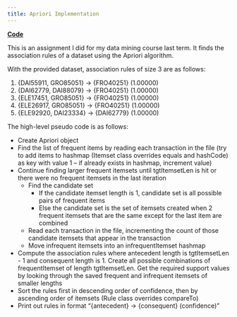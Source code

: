 ```yaml
---
title: Apriori Implementation
---   
```


**[Code](https://github.com/TroyNech/apriori)**

This is an assignment I did for my data mining course last term. It finds the association rules of a dataset using the Apriori algorithm.

With the provided dataset, association rules of size 3 are as follows:

1. {DAI55911, GRO85051} -> {FRO40251} (1.00000)
2. {DAI62779, DAI88079} -> {FRO40251} (1.00000)
3. {ELE17451, GRO85051} -> {FRO40251} (1.00000)
4. {ELE26917, GRO85051} -> {FRO40251} (1.00000)
5. {ELE92920, DAI23334} -> {DAI62779} (1.00000)

The high-level pseudo code is as follows:

* Create Apriori object
* Find the list of frequent items by reading each transaction in the file (try to add items to hashmap (Itemset class overrides equals and hashCode) as key with value 1 – if already exists in hashmap, increment value)
* Continue finding larger frequent itemsets until tgtItemsetLen is hit or there were no frequent itemsets in the last iteration
  * Find the candidate set
    * If the candidate itemset length is 1, candidate set is all possible pairs of frequent items
    * Else the candidate set is the set of itemsets created when 2 frequent itemsets that are the same except for the last item are combined
  * Read each transaction in the file, incrementing the count of those candidate itemsets that appear in the transaction
  * Move infrequent itemsets into an infrequentItemset hashmap
* Compute the association rules where antecedent length is tgtItemsetLen - 1 and consequent length is 1. Create all possible combinations of frequentItemset of length tgtItemsetLen. Get the required support values by looking through the saved frequent and infrequent itemsets of smaller lengths
* Sort the rules first in descending order of confidence, then by ascending order of itemsets (Rule class overrides compareTo)
* Print out rules in format “{antecedent} -> {consequent} (confidence)”
